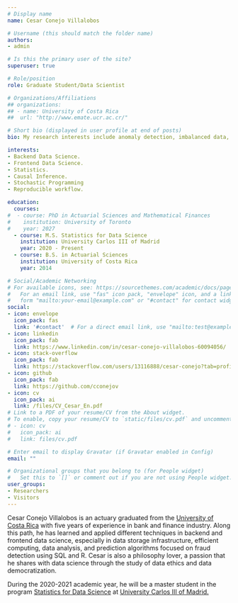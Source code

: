 ```yaml
---
# Display name
name: Cesar Conejo Villalobos

# Username (this should match the folder name)
authors:
- admin

# Is this the primary user of the site?
superuser: true

# Role/position
role: Graduate Student/Data Scientist

# Organizations/Affiliations
## organizations:
## - name: University of Costa Rica
##  url: "http://www.emate.ucr.ac.cr/"

# Short bio (displayed in user profile at end of posts)
bio: My research interests include anomaly detection, imbalanced data, and fraud detection.

interests:
- Backend Data Science.
- Frontend Data Science.
- Statistics.
- Causal Inference.
- Stochastic Programming
- Reproducible workflow.

education:
  courses:
#  - course: PhD in Actuarial Sciences and Mathematical Finances
#    institution: University of Toronto
#    year: 2027
  - course: M.S. Statistics for Data Science
    institution: University Carlos III of Madrid
    year: 2020 - Present
  - course: B.S. in Actuarial Sciences
    institution: University of Costa Rica
    year: 2014

# Social/Academic Networking
# For available icons, see: https://sourcethemes.com/academic/docs/page-builder/#icons
#   For an email link, use "fas" icon pack, "envelope" icon, and a link in the
#   form "mailto:your-email@example.com" or "#contact" for contact widget.
social:
- icon: envelope
  icon_pack: fas
  link: '#contact'  # For a direct email link, use "mailto:test@example.org".
- icon: linkedin
  icon_pack: fab
  link: https://www.linkedin.com/in/cesar-conejo-villalobos-60094056/
- icon: stack-overflow
  icon_pack: fab
  link: https://stackoverflow.com/users/13116888/cesar-conejo?tab=profile
- icon: github
  icon_pack: fab
  link: https://github.com/cconejov
- icon: cv
  icon_pack: ai
  link: /files/CV_Cesar_En.pdf
# Link to a PDF of your resume/CV from the About widget.
# To enable, copy your resume/CV to `static/files/cv.pdf` and uncomment the lines below.
# - icon: cv
#   icon_pack: ai
#   link: files/cv.pdf

# Enter email to display Gravatar (if Gravatar enabled in Config)
email: ""

# Organizational groups that you belong to (for People widget)
#   Set this to `[]` or comment out if you are not using People widget.
user_groups:
- Researchers
- Visitors
---
```


Cesar Conejo Villalobos is an actuary graduated from the [University of Costa Rica](http://www.emate.ucr.ac.cr/) with five years of experience in bank and finance industry. Along this path, he has learned and applied different techniques in backend and frontend data science, especially in data storage infrastructure, efficient computing, data analysis, and prediction algorithms focused on fraud detection using SQL and R. Cesar is also a philosophy lover, a passion that he shares with data science through the study of data ethics and data democratization.

During the 2020-2021 academic year, he will be a master student in the program [Statistics for Data Science](https://www.uc3m.es/master/statistics-data-science) at [University Carlos III of Madrid.](https://www.uc3m.es/home)
